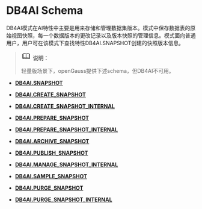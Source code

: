 # DB4AI Schema<a name="ZH-CN_TOPIC_0000001195219663"></a>

DB4AI模式在AI特性中主要是用来存储和管理数据集版本。模式中保存数据表的原始视图快照，每一个数据版本的更改记录以及版本快照的管理信息。模式面向普通用户，用户可在该模式下查找特性DB4AI.SNAPSHOT创建的快照版本信息。

>![](public_sys-resources/icon-note.gif) **说明：** 
>
>轻量版场景下，openGauss提供下述schema，但DB4AI不可用。

-   **[DB4AI.SNAPSHOT](DB4AI-SNAPSHOT.md)**  

-   **[DB4AI.CREATE\_SNAPSHOT](DB4AI-CREATE_SNAPSHOT.md)**  

-   **[DB4AI.CREATE\_SNAPSHOT\_INTERNAL](DB4AI-CREATE_SNAPSHOT_INTERNAL.md)**  

-   **[DB4AI.PREPARE\_SNAPSHOT](DB4AI-PREPARE_SNAPSHOT.md)**  

-   **[DB4AI.PREPARE\_SNAPSHOT\_INTERNAL](DB4AI-PREPARE_SNAPSHOT_INTERNAL.md)**  

-   **[DB4AI.ARCHIVE\_SNAPSHOT](DB4AI-ARCHIVE_SNAPSHOT.md)**  

-   **[DB4AI.PUBLISH\_SNAPSHOT](DB4AI-PUBLISH_SNAPSHOT.md)**  

-   **[DB4AI.MANAGE\_SNAPSHOT\_INTERNAL](DB4AI-MANAGE_SNAPSHOT_INTERNAL.md)**  

-   **[DB4AI.SAMPLE\_SNAPSHOT](DB4AI-SAMPLE_SNAPSHOT.md)**  

-   **[DB4AI.PURGE\_SNAPSHOT](DB4AI-PURGE_SNAPSHOT.md)**  

-   **[DB4AI.PURGE\_SNAPSHOT\_INTERNAL](DB4AI-PURGE_SNAPSHOT_INTERNAL.md)**  


